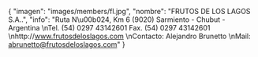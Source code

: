 {
    "imagen": "images/members/fl.jpg",
    "nombre": "FRUTOS DE LOS LAGOS S.A..",
    "info": "Ruta N\u00b024, Km 6 (9020) Sarmiento - Chubut - Argentina   \nTel. (54) 0297 43142601 Fax. (54) 0297 43142601   \nhttp://www.frutosdeloslagos.com   \nContacto: Alejandro Brunetto   \nMail: abrunetto@frutosdeloslagos.com"
}
